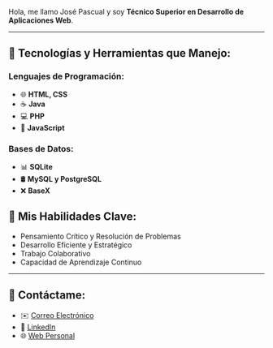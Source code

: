 Hola, me llamo José Pascual y soy **Técnico Superior en Desarrollo de Aplicaciones Web**.

---

## 🚀 **Tecnologías y Herramientas que Manejo:**

### **Lenguajes de Programación:**
- 🌐 **HTML, CSS**
- ☕ **Java**
- 💻 **PHP**
- 📌 **JavaScript**

### **Bases de Datos:**
- 📊 **SQLite**
- 🛢️ **MySQL y PostgreSQL**
- ❌ **BaseX**

## 🎯 **Mis Habilidades Clave:**
- Pensamiento Crítico y Resolución de Problemas
- Desarrollo Eficiente y Estratégico
- Trabajo Colaborativo
- Capacidad de Aprendizaje Continuo

---

## 🔗 **Contáctame:**
- ✉️ [Correo Electrónico](mailto:josmenmar3@alu.edu.gva.es)
- 💼 [LinkedIn](https://www.linkedin.com/in/josemeneu)
- 🌐 [Web Personal](https://josemeneu.com)

